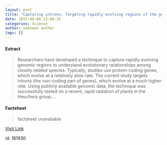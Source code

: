 ```yaml
---
layout: post
title: "Capturing introns: Targeting rapidly evolving regions of the genome for phylogenetics"
date: 2015-09-09 13:06:15
categories: Science
author: unknown author
tags: []
---
```



#### Extract
>Researchers have developed a technique to capture rapidly evolving genomic regions to understand evolutionary relationships among closely related species. Typically, studies use protein-coding genes, which evolve at a relatively slow rate. The current study targets introns (the non-coding part of genes), which evolve at a much higher rate. Using publicly available genomic data, the technique was successfully tested on a recent, rapid radiation of plants in the Heuchera group....

#### Factsheet
>factsheet unavailable

[Visit Link](http://www.sciencedaily.com/releases/2015/09/150909090615.htm)

id:  181930
